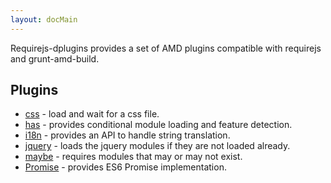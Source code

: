 ```yaml
---
layout: docMain
---
```

Requirejs-dplugins provides a set of AMD plugins compatible with requirejs and grunt-amd-build.

## Plugins

* [css](css.html) - load and wait for a css file.
* [has](has.html) - provides conditional module loading and feature detection.
* [i18n](i18n.html) - provides an API to handle string translation.
* [jquery](jquery.html) - loads the jquery modules if they are not loaded already.
* [maybe](maybe.html) - requires modules that may or may not exist.
* [Promise](Promise.html) - provides ES6 Promise implementation.
